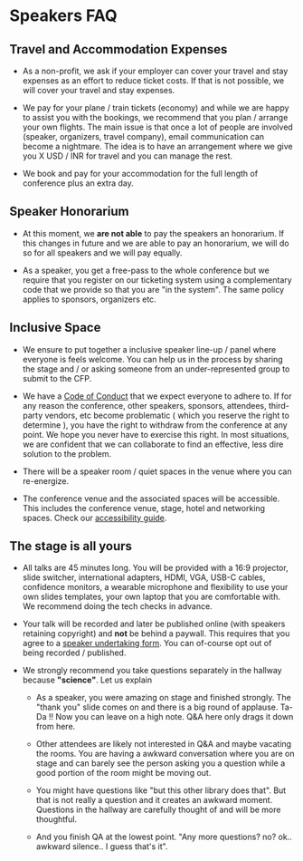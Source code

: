 # Speakers FAQ

## Travel and Accommodation Expenses

- As a non-profit, we ask if your employer can cover your travel and stay expenses as an effort to reduce ticket costs. If that is not possible, we will cover your travel and stay expenses.

- We pay for your plane / train tickets (economy) and while we are happy to assist you with the bookings, we recommend that you plan / arrange your own flights. The main issue is that once a lot of people are involved (speaker, organizers, travel company), email communication can become a nightmare. The idea is to have an arrangement where we give you X USD / INR for travel and you can manage the rest.

- We book and pay for your accommodation for the full length of conference plus an extra day.

## Speaker Honorarium

- At this moment, we **are not able** to pay the speakers an honorarium. If this changes in future and we are able to pay an honorarium, we will do so for all speakers and we will pay equally.

- As a speaker, you get a free-pass to the whole conference but we require that you register on our ticketing system using a complementary code that we provide so that you are "in the system". The same policy applies to sponsors, organizers etc.

## Inclusive Space

- We ensure to put together a inclusive speaker line-up / panel where everyone is feels welcome. You can help us in the process by sharing the stage and / or asking someone from an under-represented group to submit to the CFP.

- We have a [Code of Conduct](../CODE_OF_CONDUCT.md) that we expect everyone to adhere to. If for any reason the conference, other speakers, sponsors, attendees, third-party vendors, etc become problematic ( which you reserve the right to determine ), you have the right to withdraw from the conference at any point. We hope you never have to exercise this right. In most situations, we are confident that we can collaborate to find an effective, less dire solution to the problem.

- There will be a speaker room / quiet spaces in the venue where you can re-energize.

- The conference venue and the associated spaces will be accessible. This includes the conference venue, stage, hotel and networking spaces. Check our [accessibility guide](../general/ACCESSIBILITY.md).

## The stage is all yours

- All talks are 45 minutes long. You will be provided with a 16:9 projector, slide switcher, international adapters, HDMI, VGA, USB-C cables, confidence monitors, a wearable microphone and flexibility to use your own slides templates, your own laptop that you are comfortable with. We recommend doing the tech checks in advance.

- Your talk will be recorded and later be published online (with speakers retaining copyright) and **not** be behind a paywall. This requires that you agree to a [speaker undertaking form](./speaker-undertaking.md). You can of-course opt out of being recorded / published.

- We strongly recommend you take questions separately in the hallway because **"science"**. Let us explain

  - As a speaker, you were amazing on stage and finished strongly. The "thank you" slide comes on and there is a big round of applause. Ta-Da !! Now you can leave on a high note. Q&A here only drags it down from here.

  - Other attendees are likely not interested in Q&A and maybe vacating the rooms. You are having a awkward conversation where you are on stage and can barely see the person asking you a question while a good portion of the room might be moving out.
  
  - You might have questions like "but this other library does that". But that is not really a question and it creates an awkward moment. Questions in the hallway are carefully thought of and will be more thoughtful.

  - And you finish QA at the lowest point. "Any more questions? no? ok.. awkward silence.. I guess that's it".
